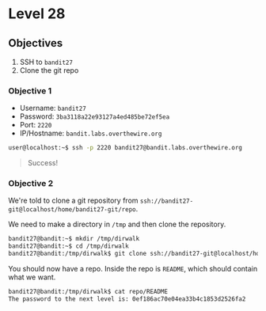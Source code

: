 # Level 28

## Objectives

1. SSH to `bandit27`
2. Clone the git repo

### Objective 1

* Username: `bandit27`
* Password: `3ba3118a22e93127a4ed485be72ef5ea`
* Port: `2220`  
* IP/Hostname: `bandit.labs.overthewire.org`

```sh
user@localhost:~$ ssh -p 2220 bandit27@bandit.labs.overthewire.org
```

> Success!

### Objective 2

We're told to clone a git repository from `ssh://bandit27-git@localhost/home/bandit27-git/repo`.

We need to make a directory in `/tmp` and then clone the repository.

```sh
bandit27@bandit:~$ mkdir /tmp/dirwalk
bandit27@bandit:~$ cd /tmp/dirwalk
bandit27@bandit:/tmp/dirwalk$ git clone ssh://bandit27-git@localhost/home/bandit27-git/repo
```

You should now have a repo.  Inside the repo is `README`, which should contain what we want.

```sh
bandit27@bandit:/tmp/dirwalk$ cat repo/README 
The password to the next level is: 0ef186ac70e04ea33b4c1853d2526fa2
```